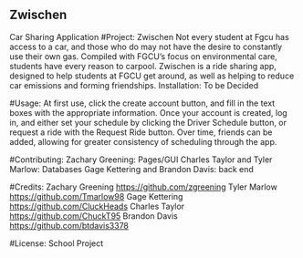 ## Zwischen
Car Sharing Application
#Project: Zwischen
	Not every student at Fgcu has access to a car, and those who do may not have the desire to constantly use their own gas. 
  Compiled with FGCU’s focus on environmental care, students have every reason to carpool.
  Zwischen is a ride sharing app, designed to help students at FGCU get around,
  as well as helping to reduce car emissions and forming friendships.
Installation:
	To be Decided


#Usage:
	At first use, click the create account button, and fill in the text boxes with the appropriate information.
  Once your account is created, log in, and either set your schedule by clicking the Driver Schedule button, 
  or request a ride with the Request Ride button. Over time, friends can be added,
  allowing for greater consistency of scheduling through the app.

#Contributing:
Zachary Greening: Pages/GUI
Charles Taylor and Tyler Marlow: Databases
Gage Kettering and Brandon Davis: back end

#Credits:
Zachary Greening  https://github.com/zgreening
Tyler Marlow https://github.com/Tmarlow98
Gage Kettering https://github.com/CluckHeads
Charles Taylor https://github.com/ChuckT95
Brandon Davis https://github.com/btdavis3378

#License:
School Project
